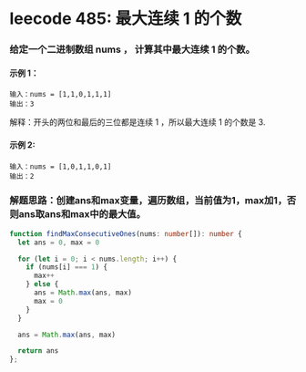 # leecode 485: 最大连续 1 的个数

### 给定一个二进制数组 nums ， 计算其中最大连续 1 的个数。
 
#### 示例 1：
```
输入：nums = [1,1,0,1,1,1]
输出：3
```
解释：开头的两位和最后的三位都是连续 1 ，所以最大连续 1 的个数是 3.
#### 示例 2:
```
输入：nums = [1,0,1,1,0,1]
输出：2
```

### 解题思路：创建ans和max变量，遍历数组，当前值为1，max加1，否则ans取ans和max中的最大值。
```ts
function findMaxConsecutiveOnes(nums: number[]): number {
  let ans = 0, max = 0

  for (let i = 0; i < nums.length; i++) {
    if (nums[i] === 1) {
      max++
    } else {
      ans = Math.max(ans, max)
      max = 0
    }
  }

  ans = Math.max(ans, max)

  return ans
};
```